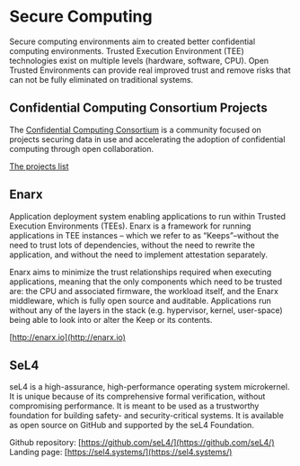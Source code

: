 # Secure Computing

Secure computing environments aim to created better confidential computing environments. Trusted Execution Environment (TEE) technologies exist on multiple levels (hardware, software, CPU). Open Trusted Environments can provide real improved trust and remove risks that can not be fully eliminated on traditional systems.

## Confidential Computing Consortium Projects

The [Confidential Computing Consortium](https://confidentialcomputing.io/) is a community focused on projects securing data in use and accelerating the adoption of confidential computing through open collaboration.

[The projects list](https://confidentialcomputing.io/projects/)


## Enarx

Application deployment system enabling applications to run within Trusted Execution Environments (TEEs).
Enarx is a framework for running applications in TEE instances – which we refer to as “Keeps”–without the need to trust lots of dependencies, without the need to rewrite the application, and without the need to implement attestation separately.

Enarx aims to minimize the trust relationships required when executing applications, meaning that the only components which need to be trusted are: the CPU and associated firmware, the workload itself, and the Enarx middleware, which is fully open source and auditable. Applications run without any of the layers in the stack (e.g. hypervisor, kernel, user-space) being able to look into or alter the Keep or its contents.

[http://enarx.io](http://enarx.io)

## SeL4

seL4 is a high-assurance, high-performance operating system microkernel. It is unique because of its comprehensive formal verification, without compromising performance. It is meant to be used as a trustworthy foundation for building safety- and security-critical systems. It is available as open source on GitHub and supported by the seL4 Foundation. 

Github repository: [https://github.com/seL4/](https://github.com/seL4/)
Landing page: [https://sel4.systems/](https://sel4.systems/)